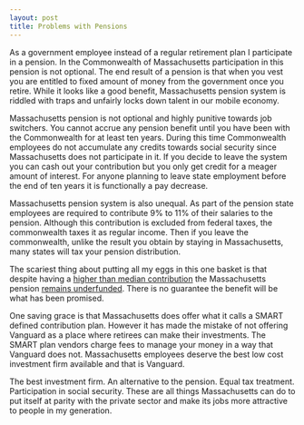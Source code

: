 ```yaml
---
layout: post
title: Problems with Pensions
---
```

As a government employee instead of a regular retirement plan I participate in a pension. In the Commonwealth of Massachusetts participation in this pension is not optional. The end result of a pension is that when you vest you are entitled to fixed amount of money from the government once you retire. While it looks like a good benefit, Massachusetts pension system is riddled with traps and unfairly locks down talent in our mobile economy.

Massachusetts pension is not optional and highly punitive towards job switchers. You cannot accrue any pension benefit until you have been with the Commonwealth for at least ten years. During this time Commonwealth employees do not accumulate any credits towards social security since Massachusetts does not participate in it. If you decide to leave the system you can cash out your contribution but you only get credit for a meager amount of interest. For anyone planning to leave state employment before the end of ten years it is functionally a pay decrease. 

Massachusetts pension system is also unequal. As part of the pension state employees are required to contribute 9% to 11% of their salaries to the pension. Although this contribution is excluded from federal taxes, the commonwealth taxes it as regular income. Then if you leave the commonwealth, unlike the result you obtain by staying in Massachusetts, many states will tax your pension distribution.

The scariest thing about putting all my eggs in this one basket is that despite having a [higher than median contribution](https://www.nasra.org/files/Issue%20Briefs/NASRAContribBrief.pdf) the Massachusetts pension [remains underfunded](https://www.bostonglobe.com/business/2017/08/08/will-massachusetts-break-its-pension-promises/AMMgAFaz9P8gpnnT8pu81K/story.html). There is no guarantee the benefit will be what has been promised.

One saving grace is that Massachusetts does offer what it calls a SMART defined contribution plan. However it has made the mistake of not offering Vanguard as a place where retirees can make their investments. The SMART plan vendors charge fees to manage your money in a way that Vanguard does not. Massachusetts employees deserve the best low cost investment firm available and that is Vanguard.

The best investment firm. An alternative to the pension. Equal tax treatment. Participation in social security. These are all things Massachusetts can do to put itself at parity with the private sector and make its jobs more attractive to people in my generation.
